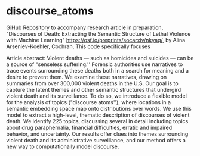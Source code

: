 # discourse_atoms

GiHub Repository to accompany research article in preparation, "Discourses of Death: Extracting the Semantic Structure of Lethal Violence with Machine Learning" https://osf.io/preprints/socarxiv/nkyaq/, by Alina Arseniev-Koehler, Cochran, This code specifically focuses 

Article abstract: Violent deaths — such as homicides and suicides — can be a source of "senseless suffering.'' Forensic authorities use narratives to trace events surrounding these deaths both in a search for meaning and a desire to prevent them. We examine these narratives, drawing on summaries from over 300,000 violent deaths in the U.S. Our goal is to capture the latent themes and other semantic structures that undergird violent death and its surveillance. To do so, we introduce a flexible model for the analysis of topics ("discourse atoms''), where locations in a semantic embedding space map onto distributions over words. We use this model to extract a high-level, thematic description of discourses of violent death. We identify 225 topics, discussing several in detail including topics about drug paraphernalia, financial difficulties, erratic and impaired behavior, and uncertainty. Our results offer clues into themes surrounding violent death and its administrative surveillance, and our method offers a new way to computationally model discourse.


